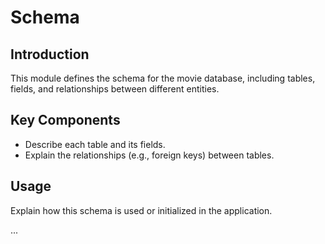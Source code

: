 # Schema

## Introduction
This module defines the schema for the movie database, including tables, fields, and relationships between different entities.

## Key Components
- Describe each table and its fields.
- Explain the relationships (e.g., foreign keys) between tables.

## Usage
Explain how this schema is used or initialized in the application.

...

